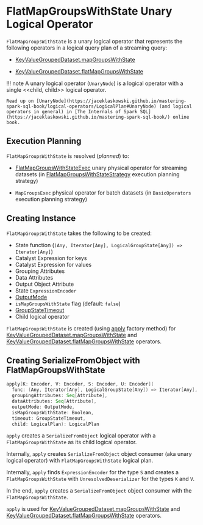 # FlatMapGroupsWithState Unary Logical Operator

`FlatMapGroupsWithState` is a unary logical operator that represents the following operators in a logical query plan of a streaming query:

* [KeyValueGroupedDataset.mapGroupsWithState](../KeyValueGroupedDataset.md#mapGroupsWithState)

* [KeyValueGroupedDataset.flatMapGroupsWithState](../KeyValueGroupedDataset.md#flatMapGroupsWithState)

!!! note
    A unary logical operator (`UnaryNode`) is a logical operator with a single <<child, child>> logical operator.

    Read up on [UnaryNode](https://jaceklaskowski.github.io/mastering-spark-sql-book/logical-operators/LogicalPlan#UnaryNode) (and logical operators in general) in [The Internals of Spark SQL](https://jaceklaskowski.github.io/mastering-spark-sql-book/) online book.

## Execution Planning

`FlatMapGroupsWithState` is resolved (_planned_) to:

* [FlatMapGroupsWithStateExec](../physical-operators/FlatMapGroupsWithStateExec.md) unary physical operator for streaming datasets (in [FlatMapGroupsWithStateStrategy](../spark-sql-streaming-FlatMapGroupsWithStateStrategy.md) execution planning strategy)

* `MapGroupsExec` physical operator for batch datasets (in `BasicOperators` execution planning strategy)

## Creating Instance

`FlatMapGroupsWithState` takes the following to be created:

* <span id="func"> State function (`(Any, Iterator[Any], LogicalGroupState[Any]) => Iterator[Any]`)
* <span id="keyDeserializer"> Catalyst Expression for keys
* <span id="valueDeserializer"> Catalyst Expression for values
* <span id="groupingAttributes"> Grouping Attributes
* <span id="dataAttributes"> Data Attributes
* <span id="outputObjAttr"> Output Object Attribute
* <span id="stateEncoder"> State `ExpressionEncoder`
* <span id="outputMode"> [OutputMode](../OutputMode.md)
* <span id="isMapGroupsWithState"> `isMapGroupsWithState` flag (default: `false`)
* <span id="timeout"> [GroupStateTimeout](../spark-sql-streaming-GroupStateTimeout.md)
* <span id="child"> Child logical operator

`FlatMapGroupsWithState` is created (using [apply](#apply) factory method) for [KeyValueGroupedDataset.mapGroupsWithState](../KeyValueGroupedDataset.md#mapGroupsWithState) and [KeyValueGroupedDataset.flatMapGroupsWithState](../KeyValueGroupedDataset.md#flatMapGroupsWithState) operators.

## <span id="apply"> Creating SerializeFromObject with FlatMapGroupsWithState

```scala
apply[K: Encoder, V: Encoder, S: Encoder, U: Encoder](
  func: (Any, Iterator[Any], LogicalGroupState[Any]) => Iterator[Any],
  groupingAttributes: Seq[Attribute],
  dataAttributes: Seq[Attribute],
  outputMode: OutputMode,
  isMapGroupsWithState: Boolean,
  timeout: GroupStateTimeout,
  child: LogicalPlan): LogicalPlan
```

`apply` creates a `SerializeFromObject` logical operator with a `FlatMapGroupsWithState` as its child logical operator.

Internally, `apply` creates `SerializeFromObject` object consumer (aka unary logical operator) with `FlatMapGroupsWithState` logical plan.

Internally, `apply` finds `ExpressionEncoder` for the type `S` and creates a `FlatMapGroupsWithState` with `UnresolvedDeserializer` for the types `K` and `V`.

In the end, `apply` creates a `SerializeFromObject` object consumer with the `FlatMapGroupsWithState`.

`apply` is used for [KeyValueGroupedDataset.mapGroupsWithState](../KeyValueGroupedDataset.md#mapGroupsWithState) and [KeyValueGroupedDataset.flatMapGroupsWithState](../KeyValueGroupedDataset.md#flatMapGroupsWithState) operators.
